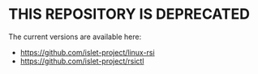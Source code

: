 # THIS REPOSITORY IS DEPRECATED

The current versions are available here:

* https://github.com/islet-project/linux-rsi
* https://github.com/islet-project/rsictl
